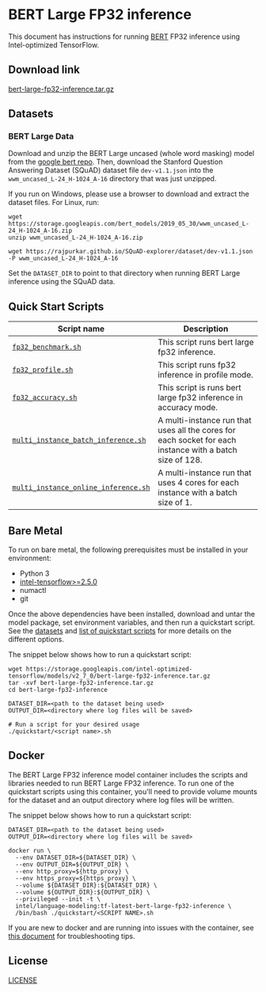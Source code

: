 <!--- 0. Title -->
# BERT Large FP32 inference

<!-- 10. Description -->

This document has instructions for running
[BERT](https://github.com/google-research/bert#what-is-bert) FP32 inference
using Intel-optimized TensorFlow.

<!--- 20. Download link -->
## Download link

[bert-large-fp32-inference.tar.gz](https://storage.googleapis.com/intel-optimized-tensorflow/models/v2_7_0/bert-large-fp32-inference.tar.gz)

<!--- 30. Datasets -->
## Datasets

### BERT Large Data
Download and unzip the BERT Large uncased (whole word masking) model from the
[google bert repo](https://github.com/google-research/bert#pre-trained-models).
Then, download the Stanford Question Answering Dataset (SQuAD) dataset file `dev-v1.1.json` into the `wwm_uncased_L-24_H-1024_A-16` directory that was just unzipped.

If you run on Windows, please use a browser to download and extract the dataset files.
For Linux, run:
```
wget https://storage.googleapis.com/bert_models/2019_05_30/wwm_uncased_L-24_H-1024_A-16.zip
unzip wwm_uncased_L-24_H-1024_A-16.zip

wget https://rajpurkar.github.io/SQuAD-explorer/dataset/dev-v1.1.json -P wwm_uncased_L-24_H-1024_A-16
```
Set the `DATASET_DIR` to point to that directory when running BERT Large inference using the SQuAD data.

<!--- 40. Quick Start Scripts -->
## Quick Start Scripts

| Script name | Description |
|-------------|-------------|
| [`fp32_benchmark.sh`](/quickstart/language_modeling/tensorflow/bert_large/inference/cpu/fp32/fp32_benchmark.sh) | This script runs bert large fp32 inference. |
| [`fp32_profile.sh`](/quickstart/language_modeling/tensorflow/bert_large/inference/cpu/fp32/fp32_profile.sh) | This script runs fp32 inference in profile mode. |
| [`fp32_accuracy.sh`](/quickstart/language_modeling/tensorflow/bert_large/inference/cpu/fp32/fp32_accuracy.sh) | This script is runs bert large fp32 inference in accuracy mode. |
| [`multi_instance_batch_inference.sh`](/quickstart/language_modeling/tensorflow/bert_large/inference/cpu/fp32/multi_instance_batch_inference.sh) | A multi-instance run that uses all the cores for each socket for each instance with a batch size of 128. |
| [`multi_instance_online_inference.sh`](/quickstart/language_modeling/tensorflow/bert_large/inference/cpu/fp32/multi_instance_online_inference.sh) | A multi-instance run that uses 4 cores for each instance with a batch size of 1. |

<!--- 50. Bare Metal -->
## Bare Metal

To run on bare metal, the following prerequisites must be installed in your environment:
* Python 3
* [intel-tensorflow>=2.5.0](https://pypi.org/project/intel-tensorflow/)
* numactl
* git

Once the above dependencies have been installed, download and untar the model
package, set environment variables, and then run a quickstart script. See the
[datasets](#datasets) and [list of quickstart scripts](#quick-start-scripts) 
for more details on the different options.

The snippet below shows how to run a quickstart script:
```
wget https://storage.googleapis.com/intel-optimized-tensorflow/models/v2_7_0/bert-large-fp32-inference.tar.gz
tar -xvf bert-large-fp32-inference.tar.gz
cd bert-large-fp32-inference

DATASET_DIR=<path to the dataset being used>
OUTPUT_DIR=<directory where log files will be saved>

# Run a script for your desired usage
./quickstart/<script name>.sh
```

<!-- 60. Docker -->
## Docker

The BERT Large FP32 inference model container includes the scripts and libraries
needed to run BERT Large FP32 inference. To run one of the quickstart scripts
using this container, you'll need to provide volume mounts for the
dataset and an output directory where log files will be written.

The snippet below shows how to run a quickstart script:
```
DATASET_DIR=<path to the dataset being used>
OUTPUT_DIR=<directory where log files will be saved>

docker run \
  --env DATASET_DIR=${DATASET_DIR} \
  --env OUTPUT_DIR=${OUTPUT_DIR} \
  --env http_proxy=${http_proxy} \
  --env https_proxy=${https_proxy} \
  --volume ${DATASET_DIR}:${DATASET_DIR} \
  --volume ${OUTPUT_DIR}:${OUTPUT_DIR} \
  --privileged --init -t \
  intel/language-modeling:tf-latest-bert-large-fp32-inference \
  /bin/bash ./quickstart/<SCRIPT NAME>.sh
```

If you are new to docker and are running into issues with the container,
see [this document](https://github.com/IntelAI/models/tree/master/docs/general/docker.md)
for troubleshooting tips.

<!--- 80. License -->
## License

[LICENSE](/LICENSE)

